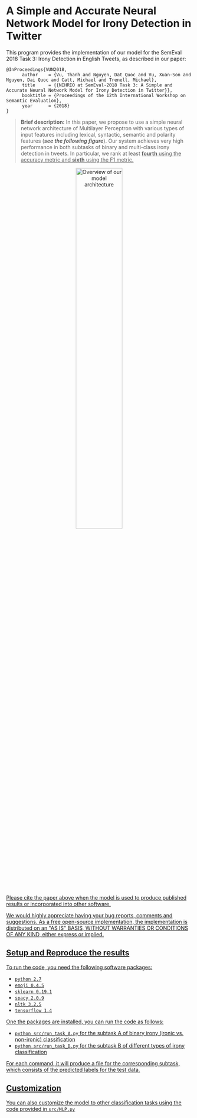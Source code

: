 
# A Simple and Accurate Neural Network Model for Irony Detection in Twitter

This program provides the implementation of our model for the SemEval 2018 Task 3: Irony Detection in English Tweets, as described in our paper:

    @InProceedings{VUN2018,
          author    = {Vu, Thanh and Nguyen, Dat Quoc and Vu, Xuan-Son and Nguyen, Dai Quoc and Catt, Michael and Trenell, Michael},
          title     = {{NIHRIO at SemEval-2018 Task 3: A Simple and Accurate Neural Network Model for Irony Detection in Twitter}},
          booktitle = {Proceedings of the 12th International Workshop on Semantic Evaluation},
          year      = {2018}
    }

> **Brief description:** In this paper, we propose to use a simple neural network architecture of Multilayer Perceptron with various types of input features including lexical, syntactic, semantic and polarity features (***see the following figure***). Our system achieves very high performance in both subtasks of binary and multi-class irony detection in tweets. In particular, we rank at least **<u>fourth** using the accuracy metric and **<u>sixth** using the F1 metric. 

<p align="center">
    <img src="https://github.com/NIHRIO/IronyDetectionInTwitter/blob/master/description/mlp.png" alt="Overview of our model architecture" width="50%"/>
</p>

Please cite the paper above when the model is used to produce published results or incorporated into other software. 

We would highly appreciate having your bug reports, comments and suggestions. As a free open-source implementation, the implementation is distributed on an "AS IS" BASIS, WITHOUT WARRANTIES OR CONDITIONS OF ANY KIND, either express or implied.

## Setup and Reproduce the results
To run the code, you need the following software packages:

- `python 2.7`
- `emoji 0.4.5`
- `sklearn 0.19.1`
- `spacy 2.0.9`
- `nltk 3.2.5`
- `tensorflow 1.4`

One the packages are installed, you can run the code as follows:
- `python src/run_task_A.py` for the subtask A of binary irony (ironic vs. non-ironic) classification
- `python src/run_task_B.py` for the subtask B of different types of irony classification

For each command, it will produce a file for the corresponding subtask, which consists of the predicted labels for the test data. 

## Customization 
You can also customize the model to other classification tasks using the code provided in `src/MLP.py`
